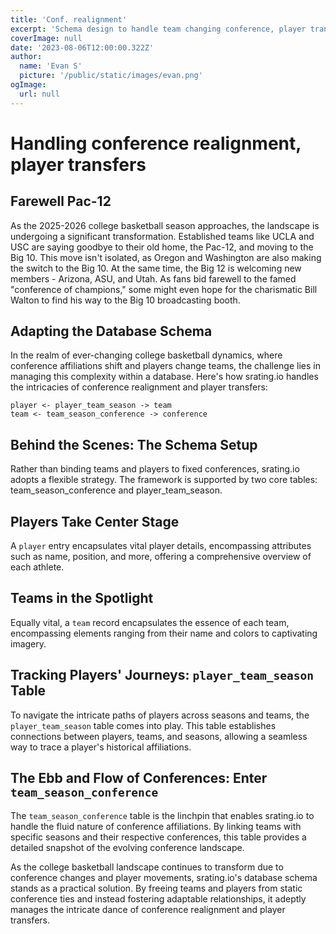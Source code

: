 ```yaml
---
title: 'Conf. realignment'
excerpt: 'Schema design to handle team changing conference, player transfers'
coverImage: null
date: '2023-08-06T12:00:00.322Z'
author:
  name: 'Evan S'
  picture: '/public/static/images/evan.png'
ogImage:
  url: null
---
```


# Handling conference realignment, player transfers

## Farewell Pac-12
As the 2025-2026 college basketball season approaches, the landscape is undergoing a significant transformation. Established teams like UCLA and USC are saying goodbye to their old home, the Pac-12, and moving to the Big 10. This move isn't isolated, as Oregon and Washington are also making the switch to the Big 10. At the same time, the Big 12 is welcoming new members - Arizona, ASU, and Utah.  As fans bid farewell to the famed "conference of champions," some might even hope for the charismatic Bill Walton to find his way to the Big 10 broadcasting booth.

## Adapting the Database Schema
In the realm of ever-changing college basketball dynamics, where conference affiliations shift and players change teams, the challenge lies in managing this complexity within a database. Here's how srating.io handles the intricacies of conference realignment and player transfers:

```
player <- player_team_season -> team
team <- team_season_conference -> conference
```

## Behind the Scenes: The Schema Setup
Rather than binding teams and players to fixed conferences, srating.io adopts a flexible strategy. The framework is supported by two core tables: team_season_conference and player_team_season.

## Players Take Center Stage
A `player` entry encapsulates vital player details, encompassing attributes such as name, position, and more, offering a comprehensive overview of each athlete.

## Teams in the Spotlight
Equally vital, a `team` record encapsulates the essence of each team, encompassing elements ranging from their name and colors to captivating imagery.

## Tracking Players' Journeys: `player_team_season` Table
To navigate the intricate paths of players across seasons and teams, the `player_team_season` table comes into play. This table establishes connections between players, teams, and seasons, allowing a seamless way to trace a player's historical affiliations.

## The Ebb and Flow of Conferences: Enter `team_season_conference`
The `team_season_conference` table is the linchpin that enables srating.io to handle the fluid nature of conference affiliations. By linking teams with specific seasons and their respective conferences, this table provides a detailed snapshot of the evolving conference landscape.

As the college basketball landscape continues to transform due to conference changes and player movements, srating.io's database schema stands as a practical solution. By freeing teams and players from static conference ties and instead fostering adaptable relationships, it adeptly manages the intricate dance of conference realignment and player transfers.




